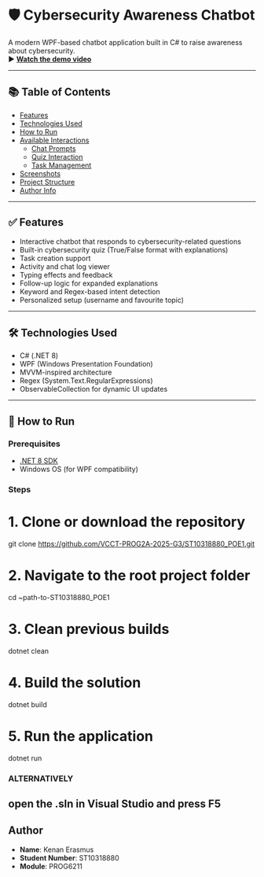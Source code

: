 # 🛡️ Cybersecurity Awareness Chatbot

A modern WPF-based chatbot application built in C# to raise awareness about cybersecurity.  
▶️ **[Watch the demo video](https://www.youtube.com/watch?v=YOUR_VIDEO_ID)**  

---

## 📚 Table of Contents

- [Features](#features)
- [Technologies Used](#technologies-used)
- [How to Run](#how-to-run)
- [Available Interactions](#available-interactions)
  - [Chat Prompts](#chat-prompts)
  - [Quiz Interaction](#quiz-interaction)
  - [Task Management](#task-management)
- [Screenshots](#screenshots)
- [Project Structure](#project-structure)
- [Author Info](#author-info)

---

## ✅ Features

- Interactive chatbot that responds to cybersecurity-related questions
- Built-in cybersecurity quiz (True/False format with explanations)
- Task creation support
- Activity and chat log viewer
- Typing effects and feedback
- Follow-up logic for expanded explanations
- Keyword and Regex-based intent detection
- Personalized setup (username and favourite topic)

---

## 🛠 Technologies Used

- C# (.NET 8)
- WPF (Windows Presentation Foundation)
- MVVM-inspired architecture
- Regex (System.Text.RegularExpressions)
- ObservableCollection for dynamic UI updates

---

## 🚀 How to Run

### Prerequisites
- [.NET 8 SDK](https://dotnet.microsoft.com/en-us/download/dotnet/8.0)
- Windows OS (for WPF compatibility)

### Steps
# 1. Clone or download the repository
git clone https://github.com/VCCT-PROG2A-2025-G3/ST10318880_POE1.git

# 2. Navigate to the root project folder
cd ~path-to-ST10318880_POE1

# 3. Clean previous builds
dotnet clean

# 4. Build the solution
dotnet build

# 5. Run the application
dotnet run

### ALTERNATIVELY
open the .sln in Visual Studio and press F5
--- 

## Author

- **Name**: Kenan Erasmus  
- **Student Number**: ST10318880  
- **Module**: PROG6211 

